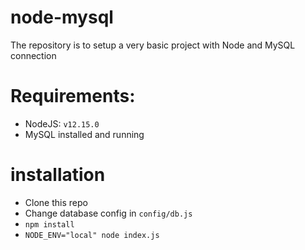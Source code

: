 # node-mysql
The repository is to setup a very basic project with Node and MySQL connection

# Requirements:
- NodeJS: `v12.15.0`
- MySQL installed and running

# installation
- Clone this repo
- Change database config in `config/db.js`
- `npm install`
- `NODE_ENV="local" node index.js`
